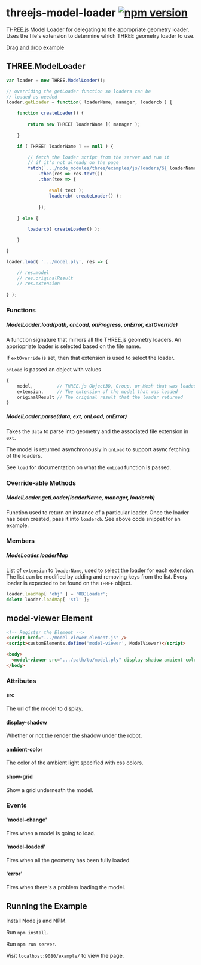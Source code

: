 # threejs-model-loader [![npm version](https://badge.fury.io/js/threejs-model-loader.svg)](https://www.npmjs.com/package/threejs-model-loader)

THREE.js Model Loader for delegating to the appropriate geometry loader. Uses the file's extension to determine which THREE geometry loader to use.

[Drag and drop example](https://gkjohnson.github.io/threejs-model-loader/example/index.bundle.html)

## THREE.ModelLoader

```js
var loader = new THREE.ModelLoader();

// overriding the getLoader function so loaders can be
// loaded as-needed
loader.getLoader = function( loaderName, manager, loadercb ) {

    function createLoader() {
    
        return new THREE[ loaderName ]( manager );
        
    }

    if ( THREE[ loaderName ] == null ) {

        // fetch the loader script from the server and run it
        // if it's not already on the page
        fetch(`.../node_modules/three/examples/js/loaders/${ loaderName }.js`)
            .then(res => res.text())
            .then(tex => {

                eval( text );
                loadercb( createLoader() );
            
            });
            
    } else {

        loadercb( createLoader() );

    }

}

loader.load( '.../model.ply', res => {

    // res.model
    // res.originalResult
    // res.extension
    
} );
```

### Functions
##### ModelLoader.load(path, onLoad, onProgress, onError, extOverride)

A function signature that mirrors all the THREE.js geometry loaders. An appriopriate loader is selected based on the file name.

If `extOverride` is set, then that extension is used to select the loader.

`onLoad` is passed an object with values 
```js
{
    model,         // THREE.js Object3D, Group, or Mesh that was loaded
    extension,     // The extension of the model that was loaded
    originalResult // The original result that the loader returned
}
```

##### ModelLoader.parse(data, ext, onLoad, onError)

Takes the `data` to parse into geometry and the associated file extension in `ext`.

The model is returned asynchronously in `onLoad` to support async fetching of the loaders.

See `load` for documentation on what the `onLoad` function is passed.

### Override-able Methods
##### ModelLoader.getLoader(loaderName, manager, loadercb)

Function used to return an instance of a particular loader. Once the loader has been created, pass it into `loadercb`. See above code snippet for an example.

### Members
##### ModeLoader.loaderMap

List of `extension` to `loaderName`, used to select the loader for each extension. The list can be modified by adding and removing keys from the list. Every loader is expected to be found on the `THREE` object.

```js
loader.loadMap[ 'obj' ] = 'OBJLoader';
delete loader.loadMap[ 'stl' ];
```

## model-viewer Element
```html
<!-- Register the Element -->
<script href=".../model-viewer-element.js" />
<script>customElements.define('model-viewer', ModelViewer)</script>

<body>
  <model-viewer src=".../path/to/model.ply" display-shadow ambient-color="red"></model-viewer>
</body>
```
### Attributes

#### src

The url of the model to display.

#### display-shadow

Whether or not the render the shadow under the robot.

#### ambient-color

The color of the ambient light specified with css colors.

#### show-grid

Show a grid underneath the model.

### Events

#### 'model-change'

Fires when a model is going to load.

#### 'model-loaded'

Fires when all the geometry has been fully loaded.

#### 'error'

Fires when there's a problem loading the model.

## Running the Example

Install Node.js and NPM.

Run `npm install`.

Run `npm run server`.

Visit `localhost:9080/example/` to view the page.
